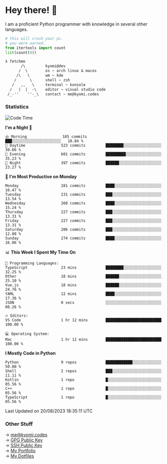 # Hey there! 👋

I am a proficient Python programmer with knowledge in several other languages.

```py
# this will crash your pc.
# you were warned.
from itertools import count
list(count(0))
```

```txt
λ fetchme
       /\         kyomi@dev
      /  \        os ~ arch linux & macos
     /\   \       wm ~ kde
    /      \      shell ~ zsh
   /   ,,   \     terminal ~ konsole
  /   |  |  -\    editor ~ visual studio code
 /_-''    ''-_\   contact ~ me@kyomi.codes
```

### Statistics
<!--START_SECTION:waka-->
![Code Time](http://img.shields.io/badge/Code%20Time-322%20hrs%2054%20mins-blue)

**I'm a Night 🦉** 

```text
🌞 Morning                185 commits         ███░░░░░░░░░░░░░░░░░░░░░░   10.84 % 
🌆 Daytime                523 commits         ████████░░░░░░░░░░░░░░░░░   30.66 % 
🌃 Evening                601 commits         █████████░░░░░░░░░░░░░░░░   35.23 % 
🌙 Night                  397 commits         ██████░░░░░░░░░░░░░░░░░░░   23.27 % 
```
📅 **I'm Most Productive on Monday** 

```text
Monday                   281 commits         ████░░░░░░░░░░░░░░░░░░░░░   16.47 % 
Tuesday                  231 commits         ███░░░░░░░░░░░░░░░░░░░░░░   13.54 % 
Wednesday                260 commits         ████░░░░░░░░░░░░░░░░░░░░░   15.24 % 
Thursday                 227 commits         ███░░░░░░░░░░░░░░░░░░░░░░   13.31 % 
Friday                   227 commits         ███░░░░░░░░░░░░░░░░░░░░░░   13.31 % 
Saturday                 206 commits         ███░░░░░░░░░░░░░░░░░░░░░░   12.08 % 
Sunday                   274 commits         ████░░░░░░░░░░░░░░░░░░░░░   16.06 % 
```


📊 **This Week I Spent My Time On** 

```text
💬 Programming Languages: 
TypeScript               23 mins             ████████░░░░░░░░░░░░░░░░░   32.25 % 
Other                    18 mins             ██████░░░░░░░░░░░░░░░░░░░   25.10 % 
Vue.js                   18 mins             ██████░░░░░░░░░░░░░░░░░░░   24.76 % 
YAML                     12 mins             ████░░░░░░░░░░░░░░░░░░░░░   17.36 % 
JSON                     0 secs              ░░░░░░░░░░░░░░░░░░░░░░░░░   00.26 % 

🔥 Editors: 
VS Code                  1 hr 12 mins        █████████████████████████   100.00 % 

💻 Operating System: 
Mac                      1 hr 12 mins        █████████████████████████   100.00 % 
```

**I Mostly Code in Python** 

```text
Python                   9 repos             ████████████░░░░░░░░░░░░░   50.00 % 
Shell                    2 repos             ███░░░░░░░░░░░░░░░░░░░░░░   11.11 % 
Kotlin                   1 repo              █░░░░░░░░░░░░░░░░░░░░░░░░   05.56 % 
C++                      1 repo              █░░░░░░░░░░░░░░░░░░░░░░░░   05.56 % 
TypeScript               1 repo              █░░░░░░░░░░░░░░░░░░░░░░░░   05.56 % 
```




 Last Updated on 20/08/2023 18:35:11 UTC
<!--END_SECTION:waka-->

### Other Stuff

→ [me@kyomi.codes](mailto:me@kyomi.codes)\
→ [GPG Public Key](https://github.com/bitterteriyaki.gpg)\
→ [SSH Public Key](https://github.com/bitterteriyaki.keys)\
→ [My Portfolio](https://kyomi.codes)\
→ [My Dotfiles](https://github.com/bitterteriyaki/dotfiles)
